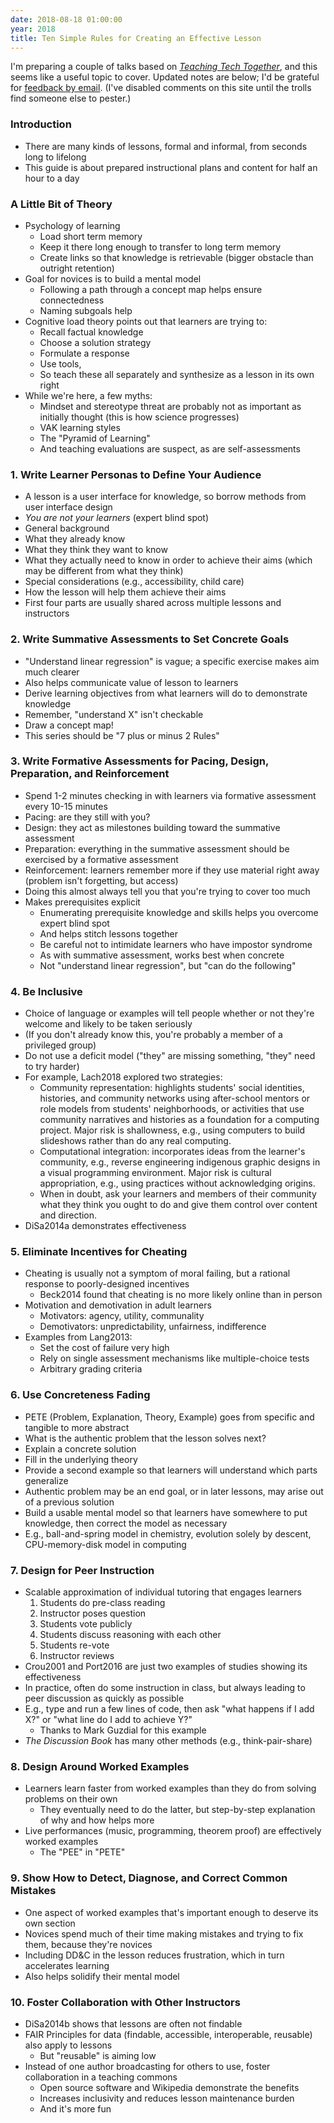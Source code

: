 ```yaml
---
date: 2018-08-18 01:00:00
year: 2018
title: Ten Simple Rules for Creating an Effective Lesson
---
```


I'm preparing a couple of talks based on *[Teaching Tech Together](http://teachtogether.tech)*,
and this seems like a useful topic to cover.
Updated notes are below;
I'd be grateful for [feedback by email](mailto:{{site.author.email}}).
(I've disabled comments on this site until the trolls find someone else to pester.)

### Introduction

-   There are many kinds of lessons, formal and informal, from seconds long to lifelong
-   This guide is about prepared instructional plans and content for half an hour to a day

### A Little Bit of Theory

-   Psychology of learning
    -   Load short term memory
    -   Keep it there long enough to transfer to long term memory
    -   Create links so that knowledge is retrievable (bigger obstacle than outright retention)
-   Goal for novices is to build a mental model
    -   Following a path through a concept map helps ensure connectedness
    -   Naming subgoals help
-   Cognitive load theory points out that learners are trying to:
    -   Recall factual knowledge
    -   Choose a solution strategy
    -   Formulate a response
    -   Use tools,
    -   So teach these all separately and synthesize as a lesson in its own right
-   While we're here, a few myths:
    -   Mindset and stereotype threat are probably not as important as initially thought (this is how science progresses)
    -   VAK learning styles
    -   The "Pyramid of Learning"
    -   And teaching evaluations are suspect, as are self-assessments

### 1. Write Learner Personas to Define Your Audience

-   A lesson is a user interface for knowledge, so borrow methods from user interface design
-   *You are not your learners* (expert blind spot)
-   General background
-   What they already know
-   What they think they want to know
-   What they actually need to know in order to achieve their aims (which may be different from what they think)
-   Special considerations (e.g., accessibility, child care)
-   How the lesson will help them achieve their aims
-   First four parts are usually shared across multiple lessons and instructors

### 2. Write Summative Assessments to Set Concrete Goals

-   "Understand linear regression" is vague; a specific exercise makes aim much clearer
-   Also helps communicate value of lesson to learners
-   Derive learning objectives from what learners will do to demonstrate knowledge
-   Remember, "understand X" isn't checkable
-   Draw a concept map!
-   This series should be "7 plus or minus 2 Rules"

### 3. Write Formative Assessments for Pacing, Design, Preparation, and Reinforcement

-   Spend 1-2 minutes checking in with learners via formative assessment every 10-15 minutes
-   Pacing: are they still with you?
-   Design: they act as milestones building toward the summative assessment
-   Preparation: everything in the summative assessment should be exercised by a formative assessment
-   Reinforcement: learners remember more if they use material right away (problem isn't forgetting, but access)
-   Doing this almost always tell you that you're trying to cover too much
-   Makes prerequisites explicit
    -   Enumerating prerequisite knowledge and skills helps you overcome expert blind spot
    -   And helps stitch lessons together
    -   Be careful not to intimidate learners who have impostor syndrome
    -   As with summative assessment, works best when concrete
    -   Not "understand linear regression", but "can do the following"

### 4. Be Inclusive

-   Choice of language or examples will tell people whether or not they're welcome and likely to be taken seriously
-   (If you don't already know this, you're probably a member of a privileged group)
-   Do not use a deficit model ("they" are missing something, "they" need to try harder)
-   For example, Lach2018 explored two strategies:
    -   Community representation: highlights students' social identities,
        histories, and community networks using after-school mentors or role
        models from students' neighborhoods, or activities that use
        community narratives and histories as a foundation for a computing
        project.  Major risk is shallowness, e.g., using computers to build
        slideshows rather than do any real computing.
    -   Computational integration: incorporates ideas from the learner's
        community, e.g., reverse engineering indigenous graphic designs in a
        visual programming environment.  Major risk is cultural appropriation,
        e.g., using practices without acknowledging origins.
    -   When in doubt, ask your learners and members of their community what
        they think you ought to do and give them control over content and
        direction.
-   DiSa2014a demonstrates effectiveness

### 5. Eliminate Incentives for Cheating

-   Cheating is usually not a symptom of moral failing, but a rational response to poorly-designed incentives
    -   Beck2014 found that cheating is no more likely online than in person
-   Motivation and demotivation in adult learners
    -   Motivators: agency, utility, communality
    -   Demotivators: unpredictability, unfairness, indifference
-   Examples from Lang2013:
    -   Set the cost of failure very high
    -   Rely on single assessment mechanisms like multiple-choice tests
    -   Arbitrary grading criteria

### 6. Use Concreteness Fading

-   PETE (Problem, Explanation, Theory, Example) goes from specific and tangible to more abstract
-   What is the authentic problem that the lesson solves next?
-   Explain a concrete solution
-   Fill in the underlying theory
-   Provide a second example so that learners will understand which parts generalize
-   Authentic problem may be an end goal, or in later lessons, may arise out of a previous solution
-   Build a usable mental model so that learners have somewhere to put knowledge, then correct the model as necessary
-   E.g., ball-and-spring model in chemistry, evolution solely by descent, CPU-memory-disk model in computing

### 7. Design for Peer Instruction

-   Scalable approximation of individual tutoring that engages learners
    1.  Students do pre-class reading
    2.  Instructor poses question
    3.  Students vote publicly
    4.  Students discuss reasoning with each other
    5.  Students re-vote
    6.  Instructor reviews
-   Crou2001 and Port2016 are just two examples of studies showing its effectiveness
-   In practice, often do some instruction in class, but always leading to peer discussion as quickly as possible
-   E.g., type and run a few lines of code, then ask "what happens if I add X?" or "what line do I add to achieve Y?"
    -   Thanks to Mark Guzdial for this example
-   *The Discussion Book* has many other methods (e.g., think-pair-share)

### 8. Design Around Worked Examples

-   Learners learn faster from worked examples than they do from solving problems on their own
    -   They eventually need to do the latter, but step-by-step explanation of why and how helps more
-   Live performances (music, programming, theorem proof) are effectively worked examples
    -   The "PEE" in "PETE"

### 9. Show How to Detect, Diagnose, and Correct Common Mistakes

-   One aspect of worked examples that's important enough to deserve its own section
-   Novices spend much of their time making mistakes and trying to fix them, because they're novices
-   Including DD&C in the lesson reduces frustration, which in turn accelerates learning
-   Also helps solidify their mental model

### 10. Foster Collaboration with Other Instructors

-   DiSa2014b shows that lessons are often not findable
-   FAIR Principles for data (findable, accessible, interoperable, reusable) also apply to lessons
    -   But "reusable" is aiming low
-   Instead of one author broadcasting for others to use, foster collaboration in a teaching commons
    -   Open source software and Wikipedia demonstrate the benefits
    -   Increases inclusivity and reduces lesson maintenance burden
    -   And it's more fun
